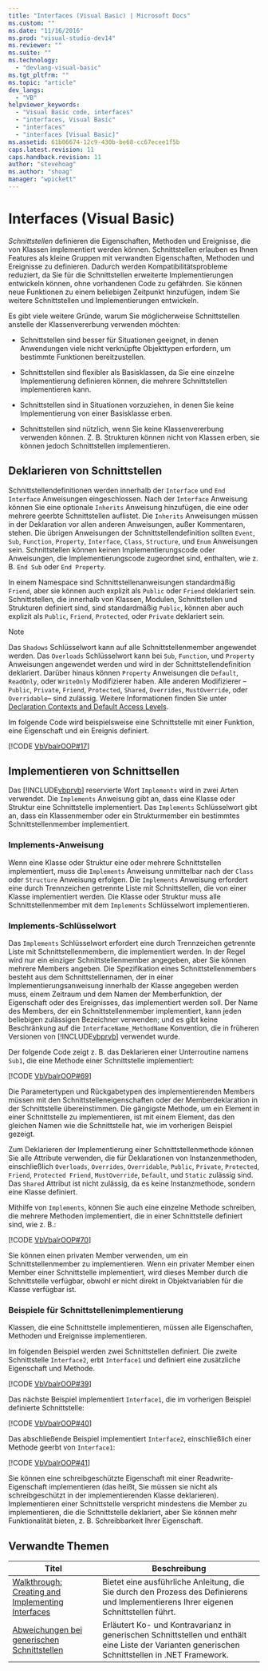 ```yaml
---
title: "Interfaces (Visual Basic) | Microsoft Docs"
ms.custom: ""
ms.date: "11/16/2016"
ms.prod: "visual-studio-dev14"
ms.reviewer: ""
ms.suite: ""
ms.technology: 
  - "devlang-visual-basic"
ms.tgt_pltfrm: ""
ms.topic: "article"
dev_langs: 
  - "VB"
helpviewer_keywords: 
  - "Visual Basic code, interfaces"
  - "interfaces, Visual Basic"
  - "interfaces"
  - "interfaces [Visual Basic]"
ms.assetid: 61b06674-12c9-430b-be68-cc67ecee1f5b
caps.latest.revision: 11
caps.handback.revision: 11
author: "stevehoag"
ms.author: "shoag"
manager: "wpickett"
---
```

# Interfaces (Visual Basic)
*Schnittstellen* definieren die Eigenschaften, Methoden und Ereignisse, die von Klassen implementiert werden können.  Schnittstellen erlauben es Ihnen Features als kleine Gruppen mit verwandten Eigenschaften, Methoden und Ereignisse zu definieren. Dadurch werden Kompatibilitätsprobleme reduziert, da Sie für die Schnittstellen erweiterte Implementierungen entwickeln können, ohne vorhandenen Code zu gefährden.  Sie können neue Funktionen zu einem beliebigen Zeitpunkt hinzufügen, indem Sie weitere Schnittstellen und Implementierungen entwickeln.  
  
 Es gibt viele weitere Gründe, warum Sie möglicherweise Schnittstellen anstelle der Klassenvererbung verwenden möchten:  
  
-   Schnittstellen sind besser für Situationen geeignet, in denen Anwendungen viele nicht verknüpfte Objekttypen erfordern, um bestimmte Funktionen bereitzustellen.  
  
-   Schnittstellen sind flexibler als Basisklassen, da Sie eine einzelne Implementierung definieren können, die mehrere Schnittstellen implementieren kann.  
  
-   Schnittstellen sind in Situationen vorzuziehen, in denen Sie keine Implementierung von einer Basisklasse erben.  
  
-   Schnittstellen sind nützlich, wenn Sie keine Klassenvererbung verwenden können.  Z. B. Strukturen können nicht von Klassen erben, sie können jedoch Schnittstellen implementieren.  
  
## Deklarieren von Schnittstellen  
 Schnittstellendefinitionen werden innerhalb der `Interface` und `End Interface` Anweisungen eingeschlossen.  Nach der `Interface` Anweisung können Sie eine optionale `Inherits` Anweisung hinzufügen, die eine oder mehrere geerbte Schnittstellen auflistet.  Die `Inherits` Anweisungen müssen in der Deklaration vor allen anderen Anweisungen, außer Kommentaren, stehen.  Die übrigen Anweisungen der Schnittstellendefinition sollten `Event`, `Sub`, `Function`, `Property`, `Interface`, `Class`, `Structure`, und `Enum` Anweisungen sein.  Schnittstellen können keinen Implementierungscode oder Anweisungen, die Implementierungscode zugeordnet sind, enthalten, wie z. B. `End Sub` oder `End Property`.  
  
 In einem Namespace sind Schnittstellenanweisungen standardmäßig `Friend`, aber sie können auch explizit als `Public` oder `Friend` deklariert sein.  Schnittstellen, die innerhalb von Klassen, Modulen, Schnittstellen und Strukturen definiert sind, sind standardmäßig `Public`, können aber auch explizit als `Public`, `Friend`, `Protected`, oder `Private` deklariert sein.  
  
> [!NOTE]
>  Das `Shadows` Schlüsselwort kann auf alle Schnittstellenmember angewendet werden.  Das `Overloads` Schlüsselwort kann bei `Sub`, `Function`, und `Property` Anweisungen angewendet werden und wird in der Schnittstellendefinition deklariert.  Darüber hinaus können `Property` Anweisungen die `Default`, `ReadOnly`, oder `WriteOnly` Modifizierer haben.  Alle anderen Modifizierer –`Public`, `Private`, `Friend`, `Protected`, `Shared`, `Overrides`, `MustOverride`, oder `Overridable`– sind zulässig.  Weitere Informationen finden Sie unter [Declaration Contexts and Default Access Levels](../../../../visual-basic/language-reference/statements/declaration-contexts-and-default-access-levels.md).  
  
 Im folgende Code wird beispielsweise eine Schnittstelle mit einer Funktion, eine Eigenschaft und ein Ereignis definiert.  
  
 [!CODE [VbVbalrOOP#17](../CodeSnippet/VS_Snippets_VBCSharp/VbVbalrOOP#17)]  
  
## Implementieren von Schnittsellen  
 Das [!INCLUDE[vbprvb](../../../../csharp/programming-guide/concepts/linq/includes/vbprvb_md.md)] reservierte Wort `Implements` wird in zwei Arten verwendet.  Die `Implements` Anweisung gibt an, dass eine Klasse oder Struktur eine Schnittstelle implementiert.  Das `Implements` Schlüsselwort gibt an, dass ein Klassenmember oder ein Strukturmember ein bestimmtes Schnittstellenmember implementiert.  
  
### Implements\-Anweisung  
 Wenn eine Klasse oder Struktur eine oder mehrere Schnittstellen implementiert, muss die `Implements` Anweisung unmittelbar nach der `Class` oder `Structure` Anweisung erfolgen.  Die `Implements` Anweisung erfordert eine durch Trennzeichen getrennte Liste mit Schnittstellen, die von einer Klasse implementiert werden.  Die Klasse oder Struktur muss alle Schnittstellenmember mit dem `Implements` Schlüsselwort implementieren.  
  
### Implements\-Schlüsselwort  
 Das `Implements` Schlüsselwort erfordert eine durch Trennzeichen getrennte Liste mit Schnittstellenmembern, die implementiert werden.  In der Regel wird nur ein einziger Schnittstellenmember angegeben, aber Sie können mehrere Members angeben.  Die Spezifikation eines Schnittstellenmembers besteht aus dem Schnittstellennamen, der in einer Implementierungsanweisung innerhalb der Klasse angegeben werden muss, einem Zeitraum und dem Namen der Memberfunktion, der Eigenschaft oder des Ereignisses, das implementiert werden soll.  Der Name des Members, der ein Schnittstellenmember implementiert, kann jeden beliebigen zulässigen Bezeichner verwenden; und es gibt keine Beschränkung auf die `InterfaceName_MethodName` Konvention, die in früheren Versionen von [!INCLUDE[vbprvb](../../../../csharp/programming-guide/concepts/linq/includes/vbprvb_md.md)] verwendet wurde.  
  
 Der folgende Code zeigt z. B. das Deklarieren einer Unterroutine namens `Sub1`, die eine Methode einer Schnittstelle implementiert:  
  
 [!CODE [VbVbalrOOP#69](../CodeSnippet/VS_Snippets_VBCSharp/VbVbalrOOP#69)]  
  
 Die Parametertypen und Rückgabetypen des implementierenden Members müssen mit den Schnittstelleneigenschaften oder der Memberdeklaration in der Schnittstelle übereinstimmen.  Die gängigste Methode, um ein Element in einer Schnittstelle zu implementieren, ist mit einem Element, das den gleichen Namen wie die Schnittstelle hat, wie im vorherigen Beispiel gezeigt.  
  
 Zum Deklarieren der Implementierung einer Schnittstellenmethode können Sie alle Attribute verwenden, die für Deklarationen von Instanzenmethoden, einschließlich `Overloads`, `Overrides`, `Overridable`, `Public`, `Private`, `Protected`, `Friend`, `Protected Friend`, `MustOverride`, `Default`, und `Static` zulässig sind.  Das `Shared` Attribut ist nicht zulässig, da es keine Instanzmethode, sondern eine Klasse definiert.  
  
 Mithilfe von `Implements`, können Sie auch eine einzelne Methode schreiben, die mehrere Methoden  implementiert, die in einer Schnittstelle definiert sind, wie z. B.:  
  
 [!CODE [VbVbalrOOP#70](../CodeSnippet/VS_Snippets_VBCSharp/VbVbalrOOP#70)]  
  
 Sie können einen privaten Member verwenden, um ein Schnittstellenmember zu implementieren.  Wenn ein privater Member einen Member einer Schnittstelle implementiert, wird dieses Member durch die Schnittstelle verfügbar, obwohl er nicht direkt in Objektvariablen für die Klasse verfügbar ist.  
  
### Beispiele für Schnittstellenimplementierung  
 Klassen, die eine Schnittstelle implementieren, müssen alle Eigenschaften, Methoden und Ereignisse implementieren.  
  
 Im folgenden Beispiel werden zwei Schnittstellen definiert.  Die zweite Schnittstelle `Interface2`, erbt `Interface1` und definiert eine zusätzliche Eigenschaft und Methode.  
  
 [!CODE [VbVbalrOOP#39](../CodeSnippet/VS_Snippets_VBCSharp/VbVbalrOOP#39)]  
  
 Das nächste Beispiel implementiert `Interface1`, die im vorherigen Beispiel definierte Schnittstelle:  
  
 [!CODE [VbVbalrOOP#40](../CodeSnippet/VS_Snippets_VBCSharp/VbVbalrOOP#40)]  
  
 Das abschließende Beispiel implementiert `Interface2`, einschließlich einer Methode geerbt von `Interface1`:  
  
 [!CODE [VbVbalrOOP#41](../CodeSnippet/VS_Snippets_VBCSharp/VbVbalrOOP#41)]  
  
 Sie können eine schreibgeschützte Eigenschaft mit einer Readwrite\-Eigenschaft implementieren \(das heißt, Sie müssen sie nicht als schreibgeschützt in der implementierenden Klasse deklarieren\).  Implementieren einer Schnittstelle verspricht mindestens die Member zu implementieren, die die Schnittstelle deklariert, aber Sie können mehr Funktionalität bieten, z. B. Schreibbarkeit Ihrer Eigenschaft.  
  
## Verwandte Themen  
  
|Titel|Beschreibung|  
|-----------|------------------|  
|[Walkthrough: Creating and Implementing Interfaces](../../../../visual-basic/programming-guide/language-features/interfaces/walkthrough-creating-and-implementing-interfaces.md)|Bietet eine ausführliche Anleitung, die Sie durch den Prozess des Definierens und Implementierens Ihrer eigenen Schnittstellen führt.|  
|[Abweichungen bei generischen Schnittstellen](../Topic/Variance%20in%20Generic%20Interfaces%20\(C%23%20and%20Visual%20Basic\).md)|Erläutert Ko\- und Kontravarianz in generischen Schnittstellen und enthält eine Liste der Varianten generischen Schnittstellen in .NET Framework.|
